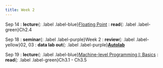 ```yaml
---
title: Week 2
---
```


Sep 14
: **lecture**{: .label .label-blue}[Floating Point](/ics-fa24/assets/lec/03-float.pdf)
  : **read**{: .label .label-green}Ch2.4

Sep 18
: **seminar**{: .label .label-purple}Week 2
  : **review**{: .label .label-yellow}02, 03
: **data lab out**{: .label .label-purple}[**Autolab**](https://autolab.pku.edu.cn/courses/ICS/assessments/datalab)

Sep 19
: **lecture**{: .label .label-blue}[Machine-level Programming I: Basics](/ics-fa24/assets/lec/04-machine-basics.pdf)
  : **read**{: .label .label-green}Ch3.1 - Ch3.5